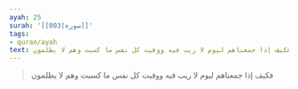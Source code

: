 ```yaml
---
ayah: 25
surah: '[[003|سورة]]'
tags:
- quran/ayah
text: فكيف إذا جمعناهم ليوم لا ريب فيه ووفيت كل نفس ما كسبت وهم لا يظلمون
---
```

> فكيف إذا جمعناهم ليوم لا ريب فيه ووفيت كل نفس ما كسبت وهم لا يظلمون
